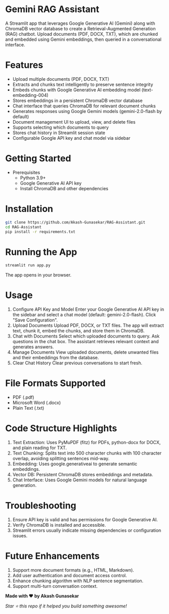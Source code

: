 # Gemini RAG Assistant
A Streamlit app that leverages Google Generative AI (Gemini) along with ChromaDB vector database to create a Retrieval-Augmented Generation (RAG) chatbot.
Upload documents (PDF, DOCX, TXT), which are chunked and embedded using Gemini embeddings, then queried in a conversational interface.

# Features
* Upload multiple documents (PDF, DOCX, TXT)
* Extracts and chunks text intelligently to preserve sentence integrity
* Embeds chunks with Google Generative AI embedding model (text-embedding-004)
* Stores embeddings in a persistent ChromaDB vector database
* Chat interface that queries ChromaDB for relevant document chunks
* Generates responses using Google Gemini models (gemini-2.0-flash by default)
* Document management UI to upload, view, and delete files
* Supports selecting which documents to query
* Stores chat history in Streamlit session state
* Configurable Google API key and chat model via sidebar

# Getting Started
* Prerequisites
  * Python 3.9+
  * Google Generative AI API key
  * Install ChromaDB and other dependencies
    
# Installation
```bash
git clone https://github.com/Akash-Gunasekar/RAG-Assistant.git
cd RAG-Assistant
pip install -r requirements.txt
```
# Running the App
```bash
streamlit run app.py
```
The app opens in your browser.

# Usage
1. Configure API Key and Model
   Enter your Google Generative AI API key in the sidebar and select a chat model (default: gemini-2.0-flash). Click "Save Configuration".
2. Upload Documents
   Upload PDF, DOCX, or TXT files. The app will extract text, chunk it, embed the chunks, and store them in ChromaDB.
3. Chat with Documents
   Select which uploaded documents to query. Ask questions in the chat box. The assistant retrieves relevant context and generates answers.
4. Manage Documents
   View uploaded documents, delete unwanted files and their embeddings from the database.
5. Clear Chat History
   Clear previous conversations to start fresh.

# File Formats Supported
* PDF (.pdf)
* Microsoft Word (.docx)
* Plain Text (.txt)

# Code Structure Highlights
1. Text Extraction: Uses PyMuPDF (fitz) for PDFs, python-docx for DOCX, and plain reading for TXT.
2. Text Chunking: Splits text into 500 character chunks with 100 character overlap, avoiding splitting sentences mid-way.
3. Embedding: Uses google.generativeai to generate semantic embeddings.
4. Vector DB: Persistent ChromaDB stores embeddings and metadata.
5. Chat Interface: Uses Google Gemini models for natural language generation.

# Troubleshooting
1. Ensure API key is valid and has permissions for Google Generative AI.
2. Verify ChromaDB is installed and accessible.
3. Streamlit errors usually indicate missing dependencies or configuration issues.

# Future Enhancements
1. Support more document formats (e.g., HTML, Markdown).
2. Add user authentication and document access control.
3. Enhance chunking algorithm with NLP sentence segmentation.
4. Support multi-turn conversation context.
   

**Made with ❤️ by Akash Gunasekar**

_Star ⭐ this repo if it helped you build something awesome!_



